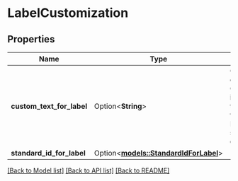 # LabelCustomization

## Properties

Name | Type | Description | Notes
------------ | ------------- | ------------- | -------------
**custom_text_for_label** | Option<**String**> | Custom text to print on the label. Note: Custom text is only included on labels that are in ZPL format (ZPL203). FedEx does not support `CustomTextForLabel`. | [optional]
**standard_id_for_label** | Option<[**models::StandardIdForLabel**](StandardIdForLabel.md)> |  | [optional]

[[Back to Model list]](../README.md#documentation-for-models) [[Back to API list]](../README.md#documentation-for-api-endpoints) [[Back to README]](../README.md)


